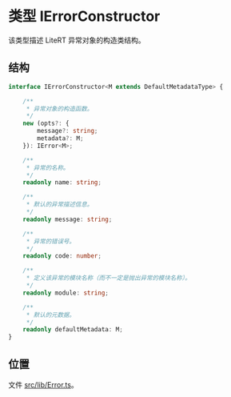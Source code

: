 # 类型 IErrorConstructor

该类型描述 LiteRT 异常对象的构造类结构。

## 结构

```ts
interface IErrorConstructor<M extends DefaultMetadataType> {

    /**
     * 异常对象的构造函数。
     */
    new (opts?: {
        message?: string;
        metadata?: M;
    }): IError<M>;

    /**
     * 异常的名称。
     */
    readonly name: string;

    /**
     * 默认的异常描述信息。
     */
    readonly message: string;

    /**
     * 异常的错误号。
     */
    readonly code: number;

    /**
     * 定义该异常的模块名称（而不一定是抛出异常的模块名称）。
     */
    readonly module: string;

    /**
     * 默认的元数据。
     */
    readonly defaultMetadata: M;
}
```

## 位置

文件 [src/lib/Error.ts](../../../src/lib/Error.ts)。
